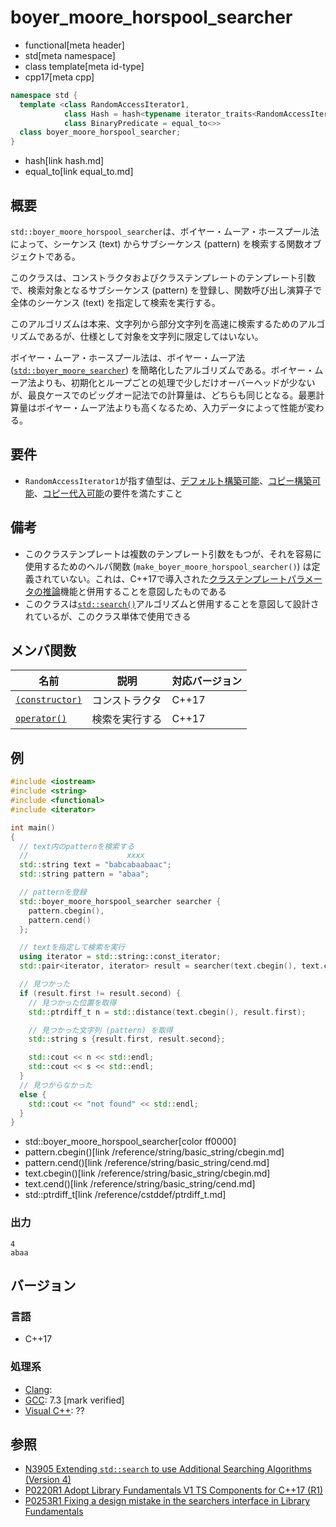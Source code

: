 # boyer_moore_horspool_searcher
* functional[meta header]
* std[meta namespace]
* class template[meta id-type]
* cpp17[meta cpp]

```cpp
namespace std {
  template <class RandomAccessIterator1,
            class Hash = hash<typename iterator_traits<RandomAccessIterator1>::value_type>,
            class BinaryPredicate = equal_to<>>
  class boyer_moore_horspool_searcher;
}
```
* hash[link hash.md]
* equal_to[link equal_to.md]

## 概要
`std::boyer_moore_horspool_searcher`は、ボイヤー・ムーア・ホースプール法によって、シーケンス (text) からサブシーケンス (pattern) を検索する関数オブジェクトである。

このクラスは、コンストラクタおよびクラステンプレートのテンプレート引数で、検索対象となるサブシーケンス (pattern) を登録し、関数呼び出し演算子で全体のシーケンス (text) を指定して検索を実行する。

このアルゴリズムは本来、文字列から部分文字列を高速に検索するためのアルゴリズムであるが、仕様として対象を文字列に限定してはいない。

ボイヤー・ムーア・ホースプール法は、ボイヤー・ムーア法 ([`std::boyer_moore_searcher`](boyer_moore_searcher.md)) を簡略化したアルゴリズムである。ボイヤー・ムーア法よりも、初期化とループごとの処理で少しだけオーバーヘッドが少ないが、最良ケースでのビッグオー記法での計算量は、どちらも同じとなる。最悪計算量はボイヤー・ムーア法よりも高くなるため、入力データによって性能が変わる。


## 要件
- `RandomAccessIterator1`が指す値型は、[デフォルト構築可能](/reference/concepts/default_initializable.md)、[コピー構築可能](/reference/concepts/copy_constructible.md)、[コピー代入可能](/reference/type_traits/is_copy_assignable.md)の要件を満たすこと


## 備考
- このクラステンプレートは複数のテンプレート引数をもつが、それを容易に使用するためのヘルパ関数 (`make_boyer_moore_horspool_searcher()`) は定義されていない。これは、C++17で導入された[クラステンプレートパラメータの推論](/lang/cpp17/type_deduction_for_class_templates.md)機能と併用することを意図したものである
- このクラスは[`std::search()`](/reference/algorithm/search.md)アルゴリズムと併用することを意図して設計されているが、このクラス単体で使用できる


## メンバ関数

| 名前 | 説明 | 対応バージョン |
|------|------|----------------|
| [`(constructor)`](boyer_moore_horspool_searcher/op_constructor.md) | コンストラクタ | C++17 |
| [`operator()`](boyer_moore_horspool_searcher/op_call.md) | 検索を実行する | C++17 |


## 例
```cpp example
#include <iostream>
#include <string>
#include <functional>
#include <iterator>

int main()
{
  // text内のpatternを検索する
  //                      xxxx
  std::string text = "babcabaabaac";
  std::string pattern = "abaa";

  // patternを登録
  std::boyer_moore_horspool_searcher searcher {
    pattern.cbegin(),
    pattern.cend()
  };

  // textを指定して検索を実行
  using iterator = std::string::const_iterator;
  std::pair<iterator, iterator> result = searcher(text.cbegin(), text.cend());

  // 見つかった
  if (result.first != result.second) {
    // 見つかった位置を取得
    std::ptrdiff_t n = std::distance(text.cbegin(), result.first);

    // 見つかった文字列 (pattern) を取得
    std::string s {result.first, result.second};

    std::cout << n << std::endl;
    std::cout << s << std::endl;
  }
  // 見つからなかった
  else {
    std::cout << "not found" << std::endl;
  }
}
```
* std::boyer_moore_horspool_searcher[color ff0000]
* pattern.cbegin()[link /reference/string/basic_string/cbegin.md]
* pattern.cend()[link /reference/string/basic_string/cend.md]
* text.cbegin()[link /reference/string/basic_string/cbegin.md]
* text.cend()[link /reference/string/basic_string/cend.md]
* std::ptrdiff_t[link /reference/cstddef/ptrdiff_t.md]

### 出力
```
4
abaa
```

## バージョン
### 言語
- C++17

### 処理系
- [Clang](/implementation.md#clang):
- [GCC](/implementation.md#gcc): 7.3 [mark verified]
- [Visual C++](/implementation.md#visual_cpp): ??

## 参照
- [N3905 Extending `std::search` to use Additional Searching Algorithms (Version 4)](http://www.open-std.org/jtc1/sc22/wg21/docs/papers/2014/n3905.html)
- [P0220R1 Adopt Library Fundamentals V1 TS Components for C++17 (R1)](http://www.open-std.org/jtc1/sc22/wg21/docs/papers/2016/p0220r1.html)
- [P0253R1 Fixing a design mistake in the searchers interface in Library Fundamentals](http://www.open-std.org/jtc1/sc22/wg21/docs/papers/2016/p0253r1.pdf)
